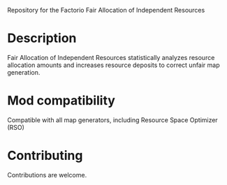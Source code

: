 Repository for the Factorio Fair Allocation of Independent Resources

Description
===========
Fair Allocation of Independent Resources statistically analyzes resource allocation amounts and increases resource deposits to correct unfair map generation.

Mod compatibility
=================
Compatible with all map generators, including Resource Space Optimizer (RSO)

Contributing
============
Contributions are welcome.
